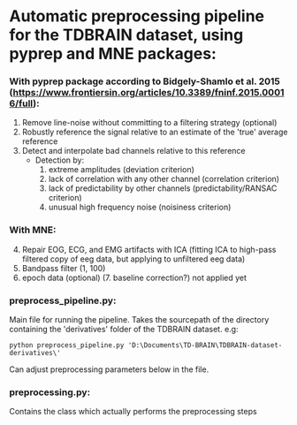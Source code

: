 # Automatic preprocessing pipeline for the TDBRAIN dataset, using pyprep and MNE packages:
### With pyprep package according to Bidgely-Shamlo et al. 2015 (https://www.frontiersin.org/articles/10.3389/fninf.2015.00016/full):
1. Remove line-noise without committing to a filtering strategy (optional)
2. Robustly reference the signal relative to an estimate of the 'true' average reference
3. Detect and interpolate bad channels relative to this reference
	- Detection by:
		1. extreme amplitudes (deviation criterion)
		2. lack of correlation with any other channel (correlation criterion)
		3. lack of predictability by other channels (predictability/RANSAC criterion)
		4. unusual high frequency noise (noisiness criterion)
### With MNE:
4. Repair EOG, ECG, and EMG artifacts with ICA (fitting ICA to high-pass filtered copy of eeg data, but applying to unfiltered eeg data)
5. Bandpass filter (1, 100)
6. epoch data (optional)
(7. baseline correction?) not applied yet

### preprocess_pipeline.py:
Main file for running the pipeline. Takes the sourcepath of the directory containing the 'derivatives' folder of the TDBRAIN dataset.
e.g:
```
python preprocess_pipeline.py 'D:\Documents\TD-BRAIN\TDBRAIN-dataset-derivatives\'
```


Can adjust preprocessing parameters below in the file.

### preprocessing.py:
Contains the class which actually performs the preprocessing steps

